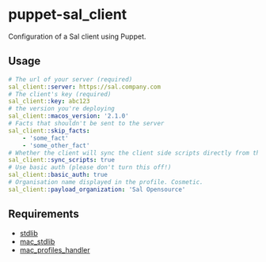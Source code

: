 # puppet-sal_client
Configuration of a Sal client using Puppet.

## Usage

``` yaml
# The url of your server (required)
sal_client::server: https://sal.company.com
# The client's key (required)
sal_client::key: abc123
# the version you're deploying
sal_client::macos_version: '2.1.0'
# Facts that shouldn't be sent to the server
sal_client::skip_facts:
    - 'some_fact'
    - 'some_other_fact'
# Whether the client will sync the client side scripts directly from the server or if they will be deployed manually
sal_client::sync_scripts: true
# Use basic auth (please don't turn this off!)
sal_client::basic_auth: true
# Organisation name displayed in the profile. Cosmetic.
sal_client::payload_organization: 'Sal Opensource'
```


## Requirements
* [stdlib](https://github.com/puppetlabs/puppetlabs-stdlib)
* [mac_stdlib](https://github.com/macadmins/puppet-mac_stdlib)
* [mac_profiles_handler](https://github.com/keeleysam/puppet-mac_profiles_handler)
